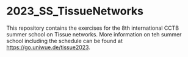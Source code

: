 # 2023_SS_TissueNetworks
This repository contains the exercises for the 8th international CCTB summer school on Tissue networks. More information on teh summer school including the schedule can be found at https://go.uniwue.de/tissue2023.
